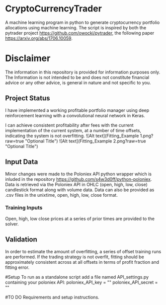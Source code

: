 # CryptoCurrencyTrader
A machine learning program in python to generate cryptocurrency portfolio allocations using machine learning.
The script is inspired by both the pytrader project https://github.com/owocki/pytrader, the following paper https://arxiv.org/abs/1706.10059.

# Disclaimer
The information in this repository is provided for information purposes only. The Information is not intended to be and does not constitute financial advice or any other advice, is general in nature and not specific to you.

## Project Status
I have implemented a working profitable portfolio manager using deep reinforcement learning with a convolutional neural network in Keras. 

I can achieve consistent profitability after fees with the current implementation of the current system, at a number of time offsets, indicating the system is not overfitting.
![Alt text](Fitting_Example 1.png?raw=true "Optional Title")
![Alt text](Fitting_Example 2.png?raw=true "Optional Title")


## Input Data
Minor changes were made to the Poloniex API python wrapper which is inluded in the repository https://github.com/s4w3d0ff/python-poloniex. Data is retrieved via the Poloniex API in OHLC (open, high, low, close) candlestick format along with volume data.
Data can also be provided as .csv files in the unixtime, open, high, low, close format.

### Training Inputs
Open, high, low close prices at a series of prior times are provided to the solver.

## Validation
In order to estimate the amount of overfitting, a series of offset training runs are performed. If the trading strategy is not overfit, fitting should be approximately consistent across at all offsets in terms of profit fraction and fitting error.

#Setup
To run as a standalone script add a file named API_settings.py containing your poloniex API:
poloniex_API_key = ""
poloniex_API_secret = ""

#TO DO
Requirements and setup instructions.

